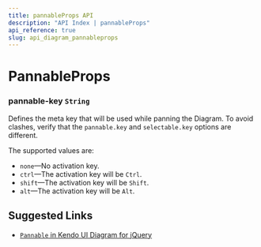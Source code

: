 ```yaml
---
title: pannableProps API
description: "API Index | pannableProps"
api_reference: true
slug: api_diagram_pannableprops
---
```


# PannableProps

### pannable-key `String`

Defines the meta key that will be used while panning the Diagram. To avoid clashes, verify that the `pannable.key` and `selectable.key` options are different.

The supported values are:

* `none`&mdash;No activation key.
* `ctrl`&mdash;The activation key will be `Ctrl`.
* `shift`&mdash;The activation key will be `Shift`.
* `alt`&mdash;The activation key will be `Alt`.

## Suggested Links

* [`Pannable` in Kendo UI Diagram for jQuery](https://docs.telerik.com/kendo-ui/api/javascript/dataviz/ui/diagram/configuration/pannable)
